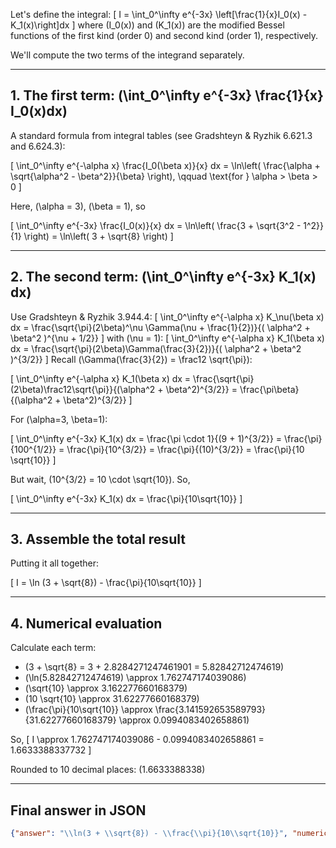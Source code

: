 Let's define the integral:
\[
I = \int_0^\infty e^{-3x} \left[\frac{1}{x}I_0(x) - K_1(x)\right]dx
\]
where \(I_0(x)\) and \(K_1(x)\) are the modified Bessel functions of the first kind (order 0) and second kind (order 1), respectively.

We'll compute the two terms of the integrand separately.

---

## 1. The first term: \(\int_0^\infty e^{-3x} \frac{1}{x} I_0(x)dx\)

A standard formula from integral tables (see Gradshteyn & Ryzhik 6.621.3 and 6.624.3):

\[
\int_0^\infty e^{-\alpha x} \frac{I_0(\beta x)}{x} dx = \ln\left( \frac{\alpha + \sqrt{\alpha^2 - \beta^2}}{\beta} \right), \qquad \text{for } \alpha > \beta > 0
\]

Here, \(\alpha = 3\), \(\beta = 1\), so

\[
\int_0^\infty e^{-3x} \frac{I_0(x)}{x} dx = \ln\left( \frac{3 + \sqrt{3^2 - 1^2}}{1} \right) = \ln\left( 3 + \sqrt{8} \right)
\]

---

## 2. The second term: \(\int_0^\infty e^{-3x} K_1(x) dx\)

Use Gradshteyn & Ryzhik 3.944.4:
\[
\int_0^\infty e^{-\alpha x} K_\nu(\beta x) dx = \frac{\sqrt{\pi}(2\beta)^\nu \Gamma(\nu + \frac{1}{2})}{( \alpha^2 + \beta^2 )^{\nu + 1/2}}
\]
with \(\nu = 1\):
\[
\int_0^\infty e^{-\alpha x} K_1(\beta x) dx = \frac{\sqrt{\pi}(2\beta)\Gamma(\frac{3}{2})}{( \alpha^2 + \beta^2 )^{3/2}}
\]
Recall \(\Gamma(\frac{3}{2}) = \frac12 \sqrt{\pi}\):

\[
\int_0^\infty e^{-\alpha x} K_1(\beta x) dx = \frac{\sqrt{\pi}(2\beta)\frac12\sqrt{\pi}}{(\alpha^2 + \beta^2)^{3/2}}
= \frac{\pi\beta}{(\alpha^2 + \beta^2)^{3/2}}
\]

For \(\alpha=3, \beta=1\):

\[
\int_0^\infty e^{-3x} K_1(x) dx = \frac{\pi \cdot 1}{(9 + 1)^{3/2}} = \frac{\pi}{100^{1/2}} = \frac{\pi}{10^{3/2}} = \frac{\pi}{(10)^{3/2}} = \frac{\pi}{10 \sqrt{10}}
\]

But wait, \(10^{3/2} = 10 \cdot \sqrt{10}\). So,

\[
\int_0^\infty e^{-3x} K_1(x) dx = \frac{\pi}{10\sqrt{10}}
\]

---

## 3. Assemble the total result

Putting it all together:

\[
I = \ln (3 + \sqrt{8}) - \frac{\pi}{10\sqrt{10}}
\]

---

## 4. Numerical evaluation

Calculate each term:

- \(3 + \sqrt{8} = 3 + 2.8284271247461901 = 5.82842712474619\)
- \(\ln(5.82842712474619) \approx 1.762747174039086\)
- \(\sqrt{10} \approx 3.162277660168379\)
- \(10 \sqrt{10} \approx 31.62277660168379\)
- \(\frac{\pi}{10\sqrt{10}} \approx \frac{3.141592653589793}{31.62277660168379} \approx 0.0994083402658861\)

So,
\[
I \approx 1.762747174039086 - 0.0994083402658861 = 1.6633388337732
\]

Rounded to 10 decimal places: \(1.6633388338\)

---

## Final answer in JSON

```json
{"answer": "\\ln(3 + \\sqrt{8}) - \\frac{\\pi}{10\\sqrt{10}}", "numerical_answer": "1.6633388338"}
```